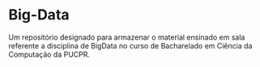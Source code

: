 # Big-Data
Um repositório designado para armazenar o material ensinado em sala referente a disciplina de BigData no curso de Bacharelado em Ciência da Computação da PUCPR.
